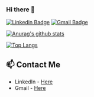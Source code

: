 ### Hi there 👋
[![Linkedin Badge](https://img.shields.io/badge/-alessandro&#8208;azevedo-blue?style=flat-square&logo=Linkedin&logoColor=white&link=https://www.linkedin.com/in/alessandro-azevedo/)](https://www.linkedin.com/in/alessandro-azevedo/)
[![Gmail Badge](https://img.shields.io/badge/-alessandroazevedo84@gmail.com-c14438?style=flat-square&logo=Gmail&logoColor=white&link=mailto:alessandroazevedo84@gmail.com)](mailto:alessandroazevedo84@gmail.com)

[![Anurag's github stats](https://github-readme-stats.vercel.app/api?username=aleazevedo84&count_private=true)](https://github.com/anuraghazra/github-readme-stats)

[![Top Langs](https://github-readme-stats.vercel.app/api/top-langs/?username=aleazevedo84)](https://github.com/anuraghazra/github-readme-stats)

## 📫 Contact Me
- LinkedIn - [Here](https://www.linkedin.com/in/alessandro-azevedo/)
- Gmail - [Here](mailto:alessandroazevedo84@gmail.com)



